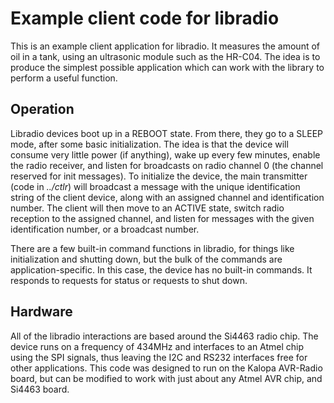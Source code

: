 # Example client code for libradio

This is an example client application for libradio.
It measures the amount of oil in a tank, using an ultrasonic module such
as the HR-C04.
The idea is to produce the simplest possible application which can work
with the library to perform a useful function.

## Operation

Libradio devices boot up in a REBOOT state.
From there, they go to a SLEEP mode, after some basic initialization.
The idea is that the device will consume very little power (if anything),
wake up every few minutes, enable the radio receiver, and listen for
broadcasts on radio channel 0 (the channel reserved for init messages).
To initialize the device, the main transmitter (code in _../ctlr_) will
broadcast a message with the unique identification string of the client
device, along with an assigned channel and identification number.
The client will then move to an ACTIVE state, switch radio reception
to the assigned channel, and listen for messages with the given
identification number, or a broadcast number.

There are a few built-in command functions in libradio, for things like
initialization and shutting down, but the bulk of the commands are
application-specific.
In this case, the device has no built-in commands.
It responds to requests for status or requests to shut down.

## Hardware

All of the libradio interactions are based around the Si4463 radio chip.
The device runs on a frequency of 434MHz and interfaces to an Atmel
chip using the SPI signals, thus leaving the I2C and RS232 interfaces
free for other applications.
This code was designed to run on the Kalopa AVR-Radio board, but can
be modified to work with just about any Atmel AVR chip, and Si4463
board.
